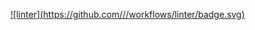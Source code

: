 [![linter](https://github.com/<Peter Gemmell>/<Unit2-06-Extra>/workflows/linter/badge.svg)](https://github.com/marketplace/actions/super-linter)
